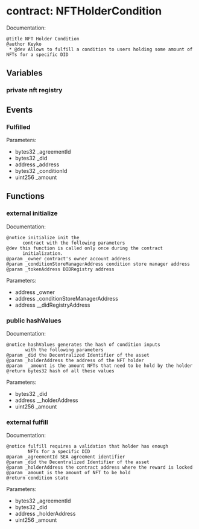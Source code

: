 
# contract: NFTHolderCondition

Documentation:
```
@title NFT Holder Condition
@author Keyko
 * @dev Allows to fulfill a condition to users holding some amount of NFTs for a specific DID
```

## Variables

### private nft registry

## Events

###  Fulfilled
Parameters:
* bytes32 _agreementId
* bytes32 _did
* address _address
* bytes32 _conditionId
* uint256 _amount

## Functions

### external initialize

Documentation:

```
@notice initialize init the
      contract with the following parameters
@dev this function is called only once during the contract
      initialization.
@param _owner contract's owner account address
@param _conditionStoreManagerAddress condition store manager address
@param _tokenAddress DIDRegistry address
```
Parameters:
* address _owner
* address _conditionStoreManagerAddress
* address __didRegistryAddress

### public hashValues

Documentation:

```
@notice hashValues generates the hash of condition inputs
       with the following parameters
@param _did the Decentralized Identifier of the asset
@param _holderAddress the address of the NFT holder
@param  _amount is the amount NFTs that need to be hold by the holder
@return bytes32 hash of all these values
```
Parameters:
* bytes32 _did
* address __holderAddress
* uint256 _amount

### external fulfill

Documentation:

```
@notice fulfill requires a validation that holder has enough
        NFTs for a specific DID
@param _agreementId SEA agreement identifier
@param _did the Decentralized Identifier of the asset
@param _holderAddress the contract address where the reward is locked
@param _amount is the amount of NFT to be hold
@return condition state
```
Parameters:
* bytes32 _agreementId
* bytes32 _did
* address _holderAddress
* uint256 _amount
